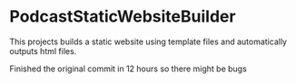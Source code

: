 # PodcastStaticWebsiteBuilder

This projects builds a static website using template files and automatically outputs html files.

Finished the original commit in 12 hours so there might be bugs
